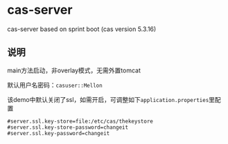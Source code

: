 # cas-server
cas-server based on sprint boot (cas version 5.3.16)

## 说明
main方法启动，非overlay模式，无需外置tomcat 

默认用户名密码：`casuser::Mellon`

该demo中默认关闭了ssl，如需开启，可调整如下`application.properties`里配置
```
#server.ssl.key-store=file:/etc/cas/thekeystore
#server.ssl.key-store-password=changeit
#server.ssl.key-password=changeit
```
